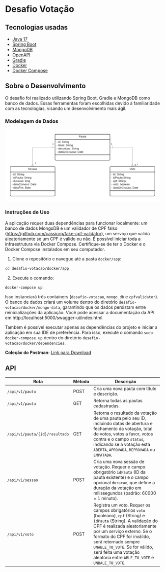 # Desafio Votação

## Tecnologias usadas

- [Java 17](https://www.oracle.com/java/technologies/javase/jdk17-archive-downloads.html)
- [Spring Boot](https://spring.io/projects/spring-boot)
- [MongoDB](https://www.mongodb.com)
- [OpenAPI](https://swagger.io/specification/)
- [Gradle](https://gradle.org/)
- [Docker](https://www.docker.com/)
- [Docker Compose](https://docs.docker.com/reference/cli/docker/compose/)

## Sobre o Desenvolvimento

O desafio foi realizado utilizando Spring Boot, Gradle e MongoDB como banco de dados. Essas ferramentas foram escolhidas devido à familiaridade com as tecnologias, visando um desenvolvimento mais ágil.

### Modelagem de Dados

![Modelagem de Dados](modelagem.png)

### Instruções de Uso

A aplicação requer duas dependências para funcionar localmente: um banco de dados MongoDB e um validador de CPF falso (https://github.com/cassiorp/fake-cpf-validator), um serviço que valida aleatoriamente se um CPF é válido ou não. É possível iniciar toda a infraestrutura via Docker Compose. Certifique-se de ter o Docker e o Docker Compose instalados em seu computador.

1. Clone o repositório e navegue até a pasta `docker/app`:
```bash
cd desafio-votacao/docker/app
```

2. Execute o comando:
```bash
docker-compose up
```

Isso instanciará três containers (`desafio-votacao`, `mongo_db` e `cpfvalidator`). O banco de dados criará um volume dentro do diretório `desafio-votacao/docker/mongo-data`, garantindo que os dados persistam entre reinicializações da aplicação. Você pode acessar a documentação da API em http://localhost:5000/swagger-ui/index.html.

Também é possível executar apenas as dependências do projeto e iniciar a aplicação em sua IDE de preferência. Para isso, execute o comando `sudo docker-compose up` dentro do diretório `desafio-votacao/docker/dependencies`.

**Coleção do Postman:** [Link para Download](https://drive.google.com/file/d/1EEcqzN9X0l0DXuLMzuWPrSYPUsfok8Tf/view?usp=sharing)

## API

| Rota                           | Método | Descrição                                                                                                                                                                                                                                                                                                                                        |
|--------------------------------|--------|--------------------------------------------------------------------------------------------------------------------------------------------------------------------------------------------------------------------------------------------------------------------------------------------------------------------------------------------------|
| `/api/v1/pauta`                | POST   | Cria uma nova pauta com título e descrição.                                                                                                                                                                                                                                                                                                      |
| `/api/v1/pauta`                | GET    | Retorna todas as pautas cadastradas.                                                                                                                                                                                                                                                                                                             |
| `/api/v1/pauta/{id}/resultado` | GET    | Retorna o resultado da votação de uma pauta pelo seu ID, incluindo datas de abertura e fechamento da votação, total de votos, votos a favor, votos contra e o campo `status`, indicando se a votação está `ABERTA`, `APROVADA`, `REPROVADA` ou `EMPATADA`.                                                                                       |
| `/api/v1/sessao`               | POST   | Cria uma nova sessão de votação. Requer o campo obrigatório `idPauta` (ID da pauta existente) e o campo opcional `duracao`, que define a duração da votação em milissegundos (padrão: 60000 = 1 minuto).                                                                                                                                         |
| `/api/v1/voto`                 | POST   | Registra um voto. Requer os campos obrigatórios `voto` (booleano), `cpf` (String) e `idPauta` (String). A validação do CPF é realizada aleatoriamente por um serviço externo. Se o formato do CPF for inválido, será retornado sempre `UNABLE_TO_VOTE`. Se for válido, será feita uma votação aleatória entre `ABLE_TO_VOTE` e `UNBALE_TO_VOTE`. |
